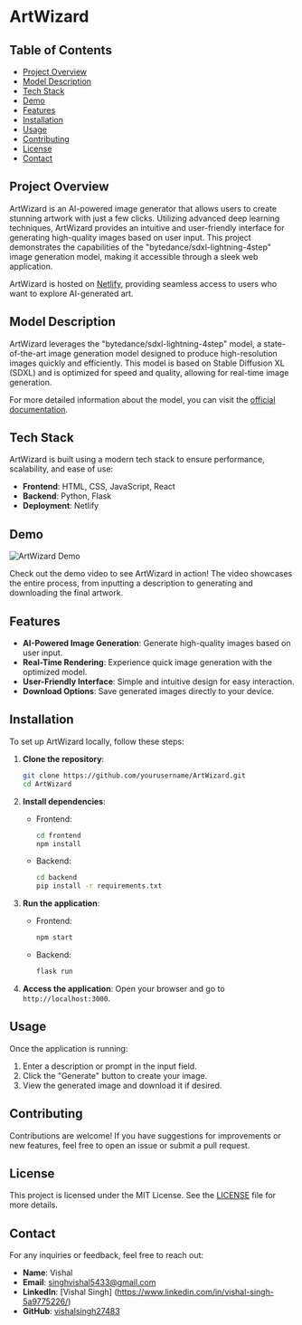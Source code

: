 
# ArtWizard

## Table of Contents
- [Project Overview](#project-overview)
- [Model Description](#model-description)
- [Tech Stack](#tech-stack)
- [Demo](#demo)
- [Features](#features)
- [Installation](#installation)
- [Usage](#usage)
- [Contributing](#contributing)
- [License](#license)
- [Contact](#contact)

## Project Overview
ArtWizard is an AI-powered image generator that allows users to create stunning artwork with just a few clicks. Utilizing advanced deep learning techniques, ArtWizard provides an intuitive and user-friendly interface for generating high-quality images based on user input. This project demonstrates the capabilities of the "bytedance/sdxl-lightning-4step" image generation model, making it accessible through a sleek web application.

ArtWizard is hosted on [Netlify](https://66cf9fda84e3b939e466ea33--artwizard.netlify.app/), providing seamless access to users who want to explore AI-generated art.

## Model Description
ArtWizard leverages the "bytedance/sdxl-lightning-4step" model, a state-of-the-art image generation model designed to produce high-resolution images quickly and efficiently. This model is based on Stable Diffusion XL (SDXL) and is optimized for speed and quality, allowing for real-time image generation.

For more detailed information about the model, you can visit the [official documentation](https://replicate.com/bytedance/sdxl-lightning-4step/readme).

## Tech Stack
ArtWizard is built using a modern tech stack to ensure performance, scalability, and ease of use:

- **Frontend**: HTML, CSS, JavaScript, React
- **Backend**: Python, Flask
- **Deployment**: Netlify

## Demo
![ArtWizard Demo](path_to_demo_video)

Check out the demo video to see ArtWizard in action! The video showcases the entire process, from inputting a description to generating and downloading the final artwork.

## Features
- **AI-Powered Image Generation**: Generate high-quality images based on user input.
- **Real-Time Rendering**: Experience quick image generation with the optimized model.
- **User-Friendly Interface**: Simple and intuitive design for easy interaction.
- **Download Options**: Save generated images directly to your device.

## Installation
To set up ArtWizard locally, follow these steps:

1. **Clone the repository**:
   ```bash
   git clone https://github.com/yourusername/ArtWizard.git
   cd ArtWizard
   ```

2. **Install dependencies**:
   - Frontend:
     ```bash
     cd frontend
     npm install
     ```
   - Backend:
     ```bash
     cd backend
     pip install -r requirements.txt
     ```

3. **Run the application**:
   - Frontend:
     ```bash
     npm start
     ```
   - Backend:
     ```bash
     flask run
     ```

4. **Access the application**:
   Open your browser and go to `http://localhost:3000`.

## Usage
Once the application is running:

1. Enter a description or prompt in the input field.
2. Click the "Generate" button to create your image.
3. View the generated image and download it if desired.

## Contributing
Contributions are welcome! If you have suggestions for improvements or new features, feel free to open an issue or submit a pull request.

## License
This project is licensed under the MIT License. See the [LICENSE](LICENSE) file for more details.

## Contact
For any inquiries or feedback, feel free to reach out:

- **Name**: Vishal
- **Email**: singhvishal5433@gmail.com
- **LinkedIn**: [Vishal Singh] (https://www.linkedin.com/in/vishal-singh-5a9775226/) 
- **GitHub**: [vishalsingh27483](https://github.com/vishalsingh27483)
